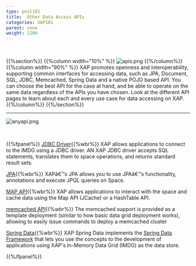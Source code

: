 ```yaml
---
type: post101
title:  Other Data Access APIs
categories: XAP101
parent: none
weight: 1200
---
```

<br>

{{%section%}}
{{%column width="10%" %}}
![apis.png](/attachment_files/subject/apis.png)
{{%/column%}}
{{%column width="90%" %}}
XAP promotes openness and interoperability, supporting common interfaces for accessing data, such as JPA, Document, SQL, JDBC, Memcached, Spring Data and a native POJO based API. You can choose the best API for the case at hand, and be able to operate on the same data regardless of the APIs you have chosen. Look at the different API pages to learn about each and every use case for data accessing on XAP.
{{%/column%}}
{{%/section%}}


<hr>


![anyapi.png](/attachment_files/anyapi.png)

<br>

{{%fpanel%}}
[JDBC Driver](./jdbc-driver.html){{%wbr%}}
XAP allows applications to connect to the IMDG using a JDBC driver. AN XAP JDBC driver accepts SQL statements, translates them to space operations, and returns standard result sets.

[JPA](./jpa-api-overview.html){{%wbr%}}
XAPâ€™s JPA allows you to use JPAâ€™s functionality, annotations and execute JPQL queries on Space.

[MAP API](./map-api.html){{%wbr%}}
XAP allows applications to interact with the space and cache data using the Map API (JCache) or a HashTable API.

[memcached API](./memcached-api.html){{%wbr%}}
The memcached support is provided as a template deployment (similar to how basic data grid deployment works), allowing to easily issue commands to deploy a memcached cluster

[Spring Data](/sbp/spring-data.html){{%wbr%}}
XAP Spring Data implements the [Spring Data Framework](http://projects.spring.io/spring-data) that lets you use the concepts to the development of applications using XAP's In-Memory Data Grid (IMDG) as the data store.

{{%/fpanel%}}
